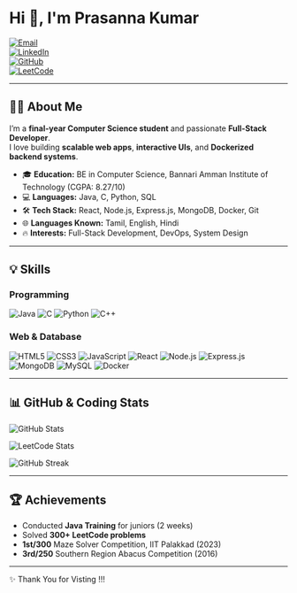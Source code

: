# Hi 👋, I'm Prasanna Kumar

[![Email](https://img.shields.io/badge/Email-prasannakumarmofficial@gmail.com-orange?style=for-the-badge&logo=gmail)](mailto:prasannakumarmofficial@gmail.com)  
[![LinkedIn](https://img.shields.io/badge/LinkedIn-PrasannaKumar-lightblue?style=for-the-badge&logo=linkedin)](https://www.linkedin.com/in/prasanna-kumar-346694273/)  
[![GitHub](https://img.shields.io/badge/GitHub-PrasannaKumar_official-lightgrey?style=for-the-badge&logo=github)](https://github.com/PrasannaKumar-official)  
[![LeetCode](https://img.shields.io/badge/LeetCode-Prasanna_Kumar-yellow?style=for-the-badge&logo=leetcode)](https://leetcode.com/u/prasannakumarmofficial/)  

---

## 👨‍💻 About Me
I’m a **final-year Computer Science student** and passionate **Full-Stack Developer**.  
I love building **scalable web apps**, **interactive UIs**, and **Dockerized backend systems**.

- 🎓 **Education:** BE in Computer Science, Bannari Amman Institute of Technology (CGPA: 8.27/10)  
- 💻 **Languages:** Java, C, Python, SQL  
- 🛠️ **Tech Stack:** React, Node.js, Express.js, MongoDB, Docker, Git  
- 🌐 **Languages Known:** Tamil, English, Hindi  
- 🔥 **Interests:** Full-Stack Development, DevOps, System Design  

---

## 💡 Skills

### Programming
![Java](https://img.shields.io/badge/Java-ED8B00?style=for-the-badge&logo=java&logoColor=white) 
![C](https://img.shields.io/badge/C-00599C?style=for-the-badge&logo=c&logoColor=white) 
![Python](https://img.shields.io/badge/Python-3776AB?style=for-the-badge&logo=python&logoColor=white) 
![C++](https://img.shields.io/badge/C++-00599C?style=for-the-badge&logo=c%2B%2B&logoColor=white) 

### Web & Database
![HTML5](https://img.shields.io/badge/HTML5-E34F26?style=for-the-badge&logo=html5&logoColor=white) 
![CSS3](https://img.shields.io/badge/CSS3-1572B6?style=for-the-badge&logo=css3&logoColor=white) 
![JavaScript](https://img.shields.io/badge/JavaScript-F7DF1E?style=for-the-badge&logo=javascript&logoColor=black) 
![React](https://img.shields.io/badge/React-61DAFB?style=for-the-badge&logo=react&logoColor=black) 
![Node.js](https://img.shields.io/badge/Node.js-339933?style=for-the-badge&logo=node.js&logoColor=white) 
![Express.js](https://img.shields.io/badge/Express.js-000000?style=for-the-badge&logo=express&logoColor=white) 
![MongoDB](https://img.shields.io/badge/MongoDB-47A248?style=for-the-badge&logo=mongodb&logoColor=white) 
![MySQL](https://img.shields.io/badge/MySQL-4479A1?style=for-the-badge&logo=mysql&logoColor=white) 
![Docker](https://img.shields.io/badge/Docker-2496ED?style=for-the-badge&logo=docker&logoColor=white) 

---

## 📊 GitHub & Coding Stats

![GitHub Stats](https://github-readme-stats.vercel.app/api?username=PrasannaKumar-official&show_icons=true&theme=vision-friendly-light&hide_border=false&count_private=true)

![LeetCode Stats](https://leetcard.jacoblin.cool/prasannakumarmofficial?theme=light&font=Source+Code+Pro&ext=activity)

![GitHub Streak](https://github-readme-streak-stats.herokuapp.com/?user=PrasannaKumar-official&theme=react&hide_border=false)

---

## 🏆 Achievements
- Conducted **Java Training** for juniors (2 weeks)  
- Solved **300+ LeetCode problems**  
- **1st/300** Maze Solver Competition, IIT Palakkad (2023)  
- **3rd/250** Southern Region Abacus Competition (2016)  

---

✨ Thank You for Visting !!!
